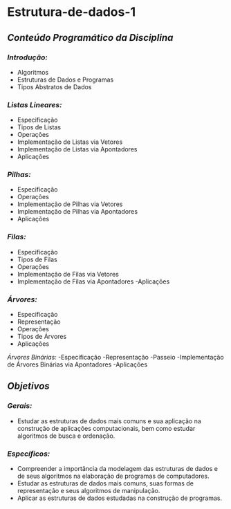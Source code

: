 # Estrutura-de-dados-1

## *Conteúdo Programático da Disciplina* ##

### *Introdução:* ###
- Algoritmos
- Estruturas de Dados e Programas
- Tipos Abstratos de Dados
 
### *Listas Lineares:* ###
- Especificação
- Tipos de Listas
- Operações
- Implementação de Listas via Vetores
- Implementação de Listas via Apontadores
- Aplicações
 
### *Pilhas:* ###
- Especificação
- Operações
- Implementação de Pilhas via Vetores
- Implementação de Pilhas via Apontadores
- Aplicações
 
### *Filas:* ###
- Especificação
- Tipos de Filas
- Operações
- Implementação de Filas via Vetores
- Implementação de Filas via Apontadores
-Aplicações
 
### *Árvores:* ###
- Especificação
- Representação
- Operações
- Tipos de Árvores
- Aplicações
 
*Árvores Binárias:*
-Especificação
-Representação
-Passeio
-Implementação de Árvores Binárias via Apontadores
-Aplicações

## *Objetivos* ##

### *Gerais:* ###
- Estudar as estruturas de dados mais comuns e sua aplicação na construção de aplicações computacionais, bem como estudar algoritmos de busca e ordenação.

### *Específicos:* ###
- Compreender a importância da modelagem das estruturas de dados e de seus algoritmos na elaboração de programas de computadores.
- Estudar as estruturas de dados mais comuns, suas formas de representação e seus algoritmos de manipulação.
- Aplicar as estruturas de dados estudadas na construção de programas.
